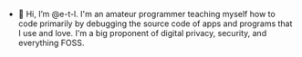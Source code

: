 - 👋 Hi, I’m @e-t-l. I'm an amateur programmer teaching myself how to code primarily by debugging the source code of apps and programs that I use and love. I'm a big proponent of digital privacy, security, and everything FOSS.

<!---
e-t-l/e-t-l is a ✨ special ✨ repository because its `README.md` (this file) appears on your GitHub profile.
You can click the Preview link to take a look at your changes.
--->
